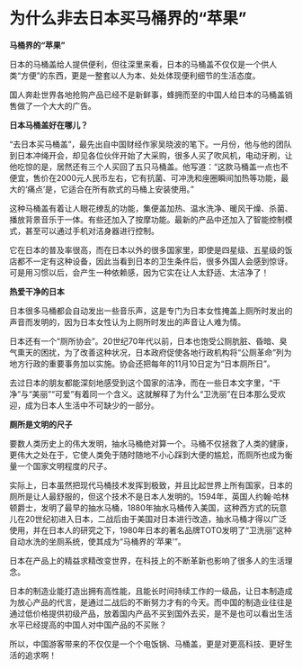 # 为什么非去日本买马桶界的“苹果”

**马桶界的“苹果”**

日本的马桶盖给人提供便利，但往深里来看，日本的马桶盖不仅仅是一个供人类“方便”的东西，更是一整套以人为本、处处体现便利细节的生活态度。 

国人奔赴世界各地抢购产品已经不是新鲜事，蜂拥而至的中国人给日本的马桶盖销售做了一个大大的广告。 

**日本马桶盖好在哪儿？**

“去日本买马桶盖”，最先出自中国财经作家吴晓波的笔下。一月份，他与他的团队到日本冲绳开会，却见各位伙伴开始了大采购，很多人买了吹风机，电动牙刷，让他吃惊的是，居然还有三个人买回了五只马桶盖。他写道：“这款马桶盖一点也不便宜，售价在2000元人民币左右，它有抗菌、可冲洗和座圈瞬间加热等功能，最大的‘痛点’是，它适合在所有款式的马桶上安装使用。” 

这种马桶盖有着让人眼花缭乱的功能，集便盖加热、温水洗净、暖风干燥、杀菌、播放背景音乐于一体。有些还加入了按摩功能。最新的产品中还加入了智能控制模式，甚至可以通过手机对洁身器进行控制。 

它在日本的普及率很高，而在日本以外的很多国家里，即使是四星级、五星级的饭店都不一定有这种设备，因此当看到日本的卫生条件后，很多外国人会感到惊讶。可是用习惯以后，会产生一种依赖感，因为它实在让人太舒适、太洁净了！ 

**热爱干净的日本**

日本很多马桶都会自动发出一些音乐声，这是专门为日本女性掩盖上厕所时发出的声音而发明的，因为日本女性认为上厕所时发出的声音让人难为情。 

日本还有一个“厕所协会”。20世纪70年代以前，日本也饱受公厕肮脏、昏暗、臭气熏天的困扰，为了改善这种状况，日本政府促使各地行政机构将“公厕革命”列为地方行政的重要事务加以实施。协会还把每年的11月10日定为“日本厕所日”。 

去过日本的朋友都能深刻地感受到这个国家的洁净，而在一些日本文字里，“干净”与“美丽”“可爱”有着同一个含义。这就解释了为什么“卫洗丽”在日本那么受欢迎，成为日本人生活中不可缺少的一部分。 

**厕所是文明的尺子**

要数人类历史上的伟大发明，抽水马桶绝对算一个。马桶不仅拯救了人类的健康，更伟大之处在于，它使人类免于随时随地不小心踩到大便的尴尬，而厕所也成为衡量一个国家文明程度的尺子。 

实际上，日本虽然把现代马桶技术发挥到极致，并且比起世界上所有国家，日本的厕所是让人最舒服的，但这个技术不是日本人发明的。1594年，英国人约翰·哈林顿爵士，发明了最早的抽水马桶，1880年抽水马桶传入美国，这种西方式的玩意儿在20世纪初进入日本，二战后由于美国对日本进行改造，抽水马桶才得以广泛使用，并在日本人的研究之下，1980年日本的著名品牌TOTO发明了“卫洗丽”这种自动水洗的坐厕系统，使其成为“马桶界的‘苹果’”。 

日本在产品上的精益求精改变世界，在科技上的不断革新也影响了很多人的生活理念。 

日本的制造业能打造出拥有高性能，且能长时间持续工作的一级品，让日本制造成为放心产品的代言，是通过二战后的不断努力才有的今天。而中国的制造业往往是通过低价格提供初级产品，放着国内产品不买到国外去买，是不是也可以看出生活水平已经提高的中国人对中国产品的不买账？ 

所以，中国游客带来的不仅仅是一个个电饭锅、马桶盖，更是对更高科技、更好生活的追求啊！